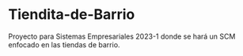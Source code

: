 # Tiendita-de-Barrio
Proyecto para Sistemas Empresariales 2023-1 donde se hará un SCM enfocado en las tiendas de barrio.
